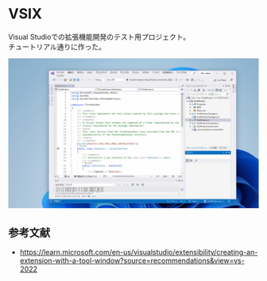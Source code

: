 # VSIX

Visual Studioでの拡張機能開発のテスト用プロジェクト。  
チュートリアル通りに作った。  

![成果物](./.development/img/fruit.gif)  

## 参考文献

- <https://learn.microsoft.com/en-us/visualstudio/extensibility/creating-an-extension-with-a-tool-window?source=recommendations&view=vs-2022>
